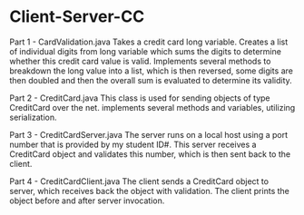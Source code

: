 # Client-Server-CC

Part 1 - CardValidation.java
Takes a credit card long variable. Creates a list of individual digits from 
long variable which sums the digits to determine whether this credit card
value is valid. Implements several methods to breakdown the long value into
a list, which is then reversed, some digits are then doubled and then the 
overall sum is evaluated to determine its validity.

Part 2 - CreditCard.java
This class is used for sending objects of type CreditCard over the net.
implements several methods and variables, utilizing serialization.

Part 3 - CreditCardServer.java
The server runs on a local host using a port number that is provided
by my student ID#. This server receives a CreditCard object and 
validates this number, which is then sent back to the client.

Part 4 - CreditCardClient.java
The client sends a CreditCard object to server, which receives back
the object with validation. The client prints the object before and 
after server invocation.
